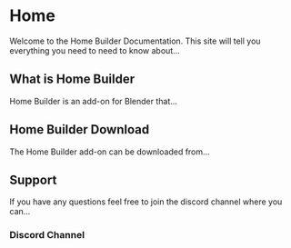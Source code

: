 # Home

Welcome to the Home Builder Documentation. This site will tell you everything you need to need to know about...

## What is Home Builder

Home Builder is an add-on for Blender that...

## Home Builder Download

The Home Builder add-on can be downloaded from...

## Support

If you have any questions feel free to join the discord channel where you can...

### Discord Channel